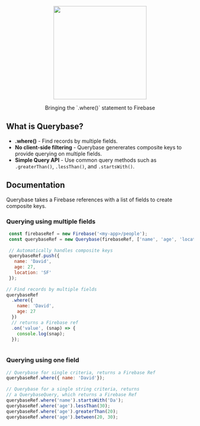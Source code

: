 <p align="center">
  <img height="250px" width="250px" src="https://raw.githubusercontent.com/davideast/Querybase/master/logos/logo_small.png">
  <p align="center">Bringing the `.where()` statement to Firebase</p>
</p>

## What is Querybase?

- **.where()** - Find records by multiple fields.
- **No client-side filtering** - Querybase genererates composite keys to provide querying on multiple fields.
- **Simple Query API** - Use common query methods such as `.greaterThan()`, `.lessThan()`, and `.startsWith()`.

## Documentation

Querybase takes a Firebase references with a list of fields to create composite keys. 

### Querying using multiple fields

```js
 const firebaseRef = new Firebase('<my-app>/people');
 const querybaseRef = new Querybase(firebaseRef, ['name', 'age', 'location']);
 
 // Automatically handles composite keys
 querybaseRef.push({ 
   name: 'David',
   age: 27,
   location: 'SF'
 });
 
// Find records by multiple fields
querybaseRef
  .where({
    name: 'David',
    age: 27
  })
  // returns a Firebase ref
  .on('value', (snap) => {
    console.log(snap);
  });
 
 ```
 
### Querying using one field
 
 ```js
 // Querybase for single criteria, returns a Firebase Ref
 querybaseRef.where({ name: 'David'});
  
 // Querybase for a single string criteria, returns
 // a QuerybaseQuery, which returns a Firebase Ref
 querybaseRef.where('name').startsWith('Da');
 querybaseRef.where('age').lessThan(30);
 querybaseRef.where('age').greaterThan(20);
 querybaseRef.where('age').between(20, 30);
 ```